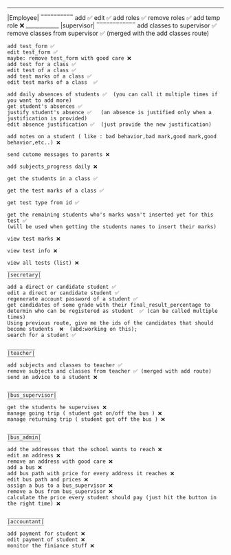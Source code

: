 __________
|Employee|
‾‾‾‾‾‾‾‾‾‾
add  ✅
edit ✅
add roles ✅
remove roles ✅
add temp role ❌
    ____________
    |supervisor|
    ‾‾‾‾‾‾‾‾‾‾‾‾
    add classes to supervisor ✅
    remove classes from supervisor ✅ (merged with the add classes route)

    add test_form ✅
    edit test_form ✅
    maybe: remove test_form with good care ❌
    add test for a class ✅
    edit test of a class ✅
    add test marks of a class ✅
    edit test marks of a class  ✅

    add daily absences of students ✅  (you can call it multiple times if you want to add more)
    get student's absences ✅  
    justify student's absence ✅   (an absence is justified only when a justification is provided)
    edit absence justification ✅  (just provide the new justification)

    add notes on a student ( like : bad behavior,bad mark,good mark,good behavior,etc..) ❌

    send cutome messages to parents ❌

    add subjects_progress daily ❌

    get the students in a class ✅
    
    get the test marks of a class ✅

    get test type from id ✅

    get the remaining students who's marks wasn't inserted yet for this test ✅
    (will be used when getting the students names to insert their marks)

    view test marks ❌

    view test info ❌

    view all tests (list) ❌
    ___________
    |secretary|
    ‾‾‾‾‾‾‾‾‾‾‾
    add a direct or candidate student ✅
    edit a direct or candidate student ✅
    regenerate account password of a student ✅
    get candidates of some grade with their final_result_percentage to determin who can be registered as student  ✅ (can be called multiple times) 
    Using previous route, give me the ids of the candidates that should become students  ❌  (abd:working on this);
    search for a student ✅
     
    _________
    |teacher|
    ‾‾‾‾‾‾‾‾‾
    add subjects and classes to teacher ✅
    remove subjects and classes from teacher ✅ (merged with add route)
    send an advice to a student ❌

    ________________
    |bus_supervisor|
    ‾‾‾‾‾‾‾‾‾‾‾‾‾‾‾‾
    get the students he supervises ❌
    manage going trip ( student got on/off the bus ) ❌
    manage returning trip ( student got off the bus ) ❌
    
    ___________
    |bus_admin|
    ‾‾‾‾‾‾‾‾‾‾‾
    add the addresses that the school wants to reach ❌
    edit an address ❌
    remove an address with good care ❌
    add a bus ❌
    add bus path with price for every address it reaches ❌
    edit bus path and prices ❌
    assign a bus to a bus_supervisor ❌
    remove a bus from bus_supervisor ❌
    calculate the price every student should pay (just hit the button in the right time) ❌
    
    ____________
    |accountant|
    ‾‾‾‾‾‾‾‾‾‾‾‾
    add payment for student ❌
    edit payment of student ❌
    monitor the finiance stuff ❌

    



